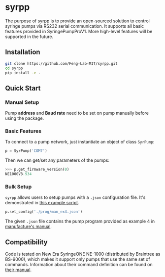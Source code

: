# syrpp

The purpose of syrpp is to provide an open-sourced solution to control syringe pumps via RS232 serial communication. It supports all basic features provided in SyringePumpProV1. More high-level features will be supported in the future.

## Installation

```bash
git clone https://github.com/Feng-Lab-MIT/syrpp.git
cd syrpp
pip install -e .
```

## Quick Start

### Manual Setup

Pump **address** and **Baud rate** need to be set on pump manually before using the package. 

### Basic Features

To connect to a pump network, just instantiate an object of class `SyrPump`:

```python
p = SyrPump('COM7')
```

Then we can get/set any parameters of the pumps:

```python
>>> p.get_firmware_version(0)
NE1000V3.934
```

### Bulk Setup

`syrpp` allows users to setup pumps with a `.json` configuration file. It's demonstrated in [this example script](./test/config.py).

```python
p.set_config('./prog/man_ex4.json')
```

The given `.json` file contains the pump program provided as example 4 in [manufacture's manual](https://www.newerainstruments.com/user-manuals/pdfs/SYRINGEONE_MANUAL.pdf).

## Compatibility

Code is tested on New Era SyringeONE NE-1000 (distributed by Braintree as BS-9000), which makes it support only pumps that use the same set of commands. Information about their command definition can be found on [their manual](https://www.newerainstruments.com/user-manuals/pdfs/SYRINGEONE_MANUAL.pdf). 

